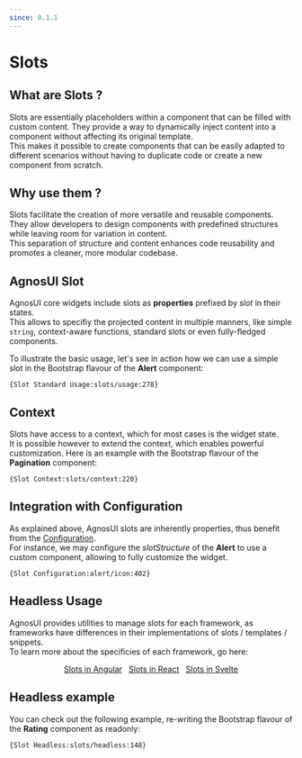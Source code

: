 ```yaml
---
since: 0.1.1
---
```


# Slots

## What are Slots ?

Slots are essentially placeholders within a component that can be filled with custom content.
They provide a way to dynamically inject content into a component without affecting its original template.  
This makes it possible to create components that can be easily adapted to different scenarios without having to duplicate code or create a new component from scratch.

## Why use them ?

Slots facilitate the creation of more versatile and reusable components.
They allow developers to design components with predefined structures while leaving room for variation in content.  
This separation of structure and content enhances code reusability and promotes a cleaner, more modular codebase.

## AgnosUI Slot

AgnosUI core widgets include slots as **properties** prefixed by _slot_ in their states.  
This allows to specifiy the projected content in multiple manners, like simple `string`, context-aware functions, standard slots or even fully-fledged components.

To illustrate the basic usage, let's see in action how we can use a simple slot in the Bootstrap flavour of the **Alert** component:

```sample
{Slot Standard Usage:slots/usage:278}
```

## Context

Slots have access to a context, which for most cases is the widget state.  
It is possible however to extend the context, which enables powerful customization. Here is an example with the Bootstrap flavour of the **Pagination** component:

```sample
{Slot Context:slots/context:220}
```

## Integration with Configuration

As explained above, AgnosUI slots are inherently properties, thus benefit from the [Configuration](01-Configuration.md).  
For instance, we may configure the _slotStructure_ of the **Alert** to use a custom component, allowing to fully customize the widget.

```sample
{Slot Configuration:alert/icon:402}
```

<!-- <framework-specific src="Slots.md"> -->

## Headless Usage

AgnosUI provides utilities to manage slots for each framework, as frameworks have differences in their implementations of slots / templates / snippets.  
To learn more about the specificies of each framework, go here:

<p align="center">
    <a href="../../angular/docs/Slots.md">Slots in Angular</a>&nbsp;&nbsp;
    <a href="../../react/docs/Slots.md">Slots in React</a>&nbsp;&nbsp;
    <a href="../../svelte/docs/Slots.md">Slots in Svelte</a>
</p>
<!-- </framework-specific> -->

## Headless example

You can check out the following example, re-writing the Bootstrap flavour of the **Rating** component as readonly:

```sample
{Slot Headless:slots/headless:148}
```
